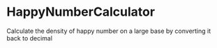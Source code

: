# HappyNumberCalculator
Calculate the density of happy number on a large base by converting it back to decimal
